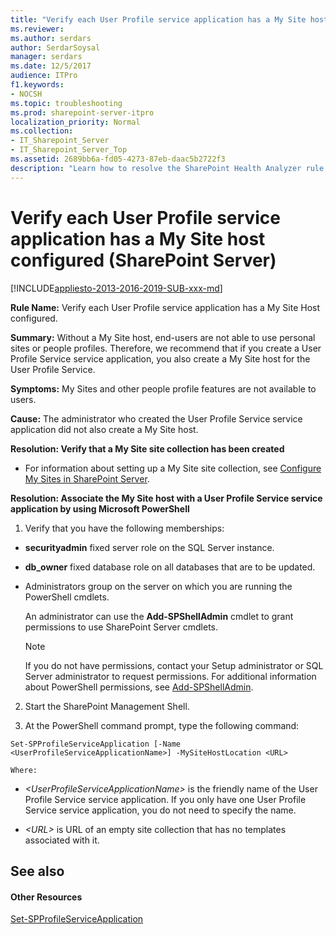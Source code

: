 ```yaml
---
title: "Verify each User Profile service application has a My Site host configured (SharePoint Server)"
ms.reviewer: 
ms.author: serdars
author: SerdarSoysal
manager: serdars
ms.date: 12/5/2017
audience: ITPro
f1.keywords:
- NOCSH
ms.topic: troubleshooting
ms.prod: sharepoint-server-itpro
localization_priority: Normal
ms.collection:
- IT_Sharepoint_Server
- IT_Sharepoint_Server_Top
ms.assetid: 2689bb6a-fd05-4273-87eb-daac5b2722f3
description: "Learn how to resolve the SharePoint Health Analyzer rule: Verify each User Profile service application has a My Site Host configured, for SharePoint Server."
---
```


# Verify each User Profile service application has a My Site host configured (SharePoint Server)

[!INCLUDE[appliesto-2013-2016-2019-SUB-xxx-md](../includes/appliesto-2013-2016-2019-SUB-xxx-md.md)]
  
 **Rule Name:** Verify each User Profile service application has a My Site Host configured. 
  
 **Summary:** Without a My Site host, end-users are not able to use personal sites or people profiles. Therefore, we recommend that if you create a User Profile Service service application, you also create a My Site host for the User Profile Service. 
  
 **Symptoms:** My Sites and other people profile features are not available to users. 
  
 **Cause:** The administrator who created the User Profile Service service application did not also create a My Site host. 
  
 **Resolution: Verify that a My Site site collection has been created**
  
- For information about setting up a My Site site collection, see [Configure My Sites in SharePoint Server](../install/configure-my-sites.md).
    
**Resolution: Associate the My Site host with a User Profile Service service application by using Microsoft PowerShell**
  
1. Verify that you have the following memberships:
    
  - **securityadmin** fixed server role on the SQL Server instance. 
    
  - **db_owner** fixed database role on all databases that are to be updated. 
    
  - Administrators group on the server on which you are running the PowerShell cmdlets.
    
    An administrator can use the **Add-SPShellAdmin** cmdlet to grant permissions to use SharePoint Server cmdlets. 
    
    > [!NOTE]
    > If you do not have permissions, contact your Setup administrator or SQL Server administrator to request permissions. For additional information about PowerShell permissions, see [Add-SPShellAdmin](/powershell/module/sharepoint-server/Add-SPShellAdmin?view=sharepoint-ps). 
  
2. Start the SharePoint Management Shell.
    
3. At the PowerShell command prompt, type the following command:
    
  ```
  Set-SPProfileServiceApplication [-Name <UserProfileServiceApplicationName>] -MySiteHostLocation <URL>
  ```

    Where:
    
  -  _\<UserProfileServiceApplicationName\>_ is the friendly name of the User Profile Service service application. If you only have one User Profile Service service application, you do not need to specify the name. 
    
  -  _\<URL\>_ is URL of an empty site collection that has no templates associated with it. 
    
## See also
<a name="server"> </a>

#### Other Resources

[Set-SPProfileServiceApplication](/powershell/module/sharepoint-server/Set-SPProfileServiceApplication?view=sharepoint-ps)

